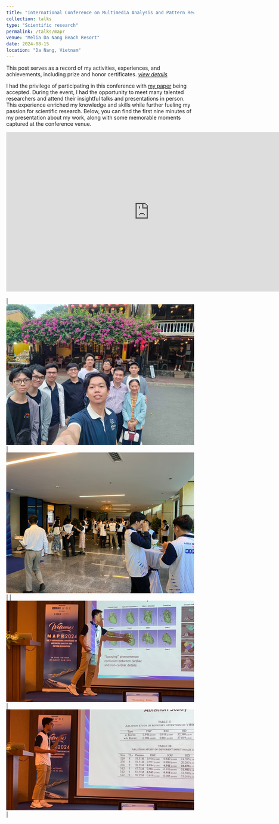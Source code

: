 ```yaml
---
title: "International Conference on Multimedia Analysis and Pattern Recognition 2024"
collection: talks
type: "Scientific research"
permalink: /talks/mapr
venue: "Melia Da Nang Beach Resort"
date: 2024-08-15
location: "Da Nang, Vietnam"
---
```


This post serves as a record of my activities, experiences, and achievements, including prize and honor certificates. [*view details*](/posts/mapr)

I had the privilege of participating in this conference with [my paper](/research/paper-1) being accepted. During the event, I had the opportunity to meet many talented researchers and attend their insightful talks and presentations in person. This experience enriched my knowledge and skills while further fueling my passion for scientific research. Below, you can find the first nine minutes of my presentation about my work, along with some memorable moments captured at the conference venue.

<iframe src="https://www.facebook.com/plugins/video.php?height=314&href=https%3A%2F%2Fwww.facebook.com%2Fvnmapr%2Fvideos%2F352520374595801%2F&show_text=false&width=560&t=0" width="765" height="428" style="border:none;overflow:hidden" scrolling="no" frameborder="0" allowfullscreen="true" allow="autoplay; clipboard-write; encrypted-media; picture-in-picture; web-share" allowFullScreen="true"></iframe>

| ![](/assets/images/mapr/1.png) | ![](/assets/images/mapr/2.png) |
| ![](/assets/images/mapr/3.png) | ![](/assets/images/mapr/4.png) |